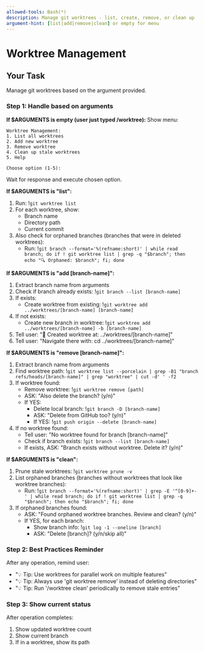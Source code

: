 ```yaml
---
allowed-tools: Bash(*)
description: Manage git worktrees - list, create, remove, or clean up
argument-hint: [list|add|remove|clean] or empty for menu
---
```


# Worktree Management

## Your Task

Manage git worktrees based on the argument provided.

### Step 1: Handle based on arguments

**If $ARGUMENTS is empty (user just typed /worktree):**
Show menu:
```
Worktree Management:
1. List all worktrees
2. Add new worktree
3. Remove worktree
4. Clean up stale worktrees
5. Help

Choose option (1-5):
```
Wait for response and execute chosen option.

**If $ARGUMENTS is "list":**
1. Run: !`git worktree list`
2. For each worktree, show:
   - Branch name
   - Directory path
   - Current commit
3. Also check for orphaned branches (branches that were in deleted worktrees):
   - Run: !`git branch --format='%(refname:short)' | while read branch; do if ! git worktree list | grep -q "$branch"; then echo "🔍 Orphaned: $branch"; fi; done`

**If $ARGUMENTS is "add [branch-name]":**
1. Extract branch name from arguments
2. Check if branch already exists: !`git branch --list [branch-name]`
3. If exists:
   - Create worktree from existing: !`git worktree add ../worktrees/[branch-name] [branch-name]`
4. If not exists:
   - Create new branch in worktree: !`git worktree add ../worktrees/[branch-name] -b [branch-name]`
5. Tell user: "📁 Created worktree at: ../worktrees/[branch-name]"
6. Tell user: "Navigate there with: cd ../worktrees/[branch-name]"

**If $ARGUMENTS is "remove [branch-name]":**
1. Extract branch name from arguments
2. Find worktree path: !`git worktree list --porcelain | grep -B1 "branch refs/heads/[branch-name]" | grep "worktree" | cut -d' ' -f2`
3. If worktree found:
   - Remove worktree: !`git worktree remove [path]`
   - ASK: "Also delete the branch? (y/n)"
   - If YES:
     - Delete local branch: !`git branch -D [branch-name]`
     - ASK: "Delete from GitHub too? (y/n)"
     - If YES: !`git push origin --delete [branch-name]`
4. If no worktree found:
   - Tell user: "No worktree found for branch [branch-name]"
   - Check if branch exists: !`git branch --list [branch-name]`
   - If exists, ASK: "Branch exists without worktree. Delete it? (y/n)"

**If $ARGUMENTS is "clean":**
1. Prune stale worktrees: !`git worktree prune -v`
2. List orphaned branches (branches without worktrees that look like worktree branches):
   - Run: !`git branch --format='%(refname:short)' | grep -E '^[0-9]+-' | while read branch; do if ! git worktree list | grep -q "$branch"; then echo "$branch"; fi; done`
3. If orphaned branches found:
   - ASK: "Found orphaned worktree branches. Review and clean? (y/n)"
   - If YES, for each branch:
     - Show branch info: !`git log -1 --oneline [branch]`
     - ASK: "Delete [branch]? (y/n/skip all)"

### Step 2: Best Practices Reminder

After any operation, remind user:
- "💡 Tip: Use worktrees for parallel work on multiple features"
- "💡 Tip: Always use 'git worktree remove' instead of deleting directories"
- "💡 Tip: Run '/worktree clean' periodically to remove stale entries"

### Step 3: Show current status

After operation completes:
1. Show updated worktree count
2. Show current branch
3. If in a worktree, show its path